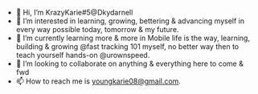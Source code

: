 - 👋 Hi, I’m KrazyKarie#5@Dkydarnell
- 👀 I’m interested in learning, growing, bettering & advancing myself in every way possible today, tomorrow & my future.
- 🌱 I’m currently learning more & more in Mobile life is the way, learning, building & growing @fast tracking 101 myself, no better way then to teach yourself hands-on @urownspeed.
- 💞️ I’m looking to collaborate on anything & everything here to come & fwd
- 📫 How to reach me is youngkarie08@gmail.com.

<!---
Dkydarnell/Dkydarnell is a ✨ special ✨ repository because its `README.md` (this file) appears on your GitHub profile.
You can click the Preview link to take a look at your changes.
--->
